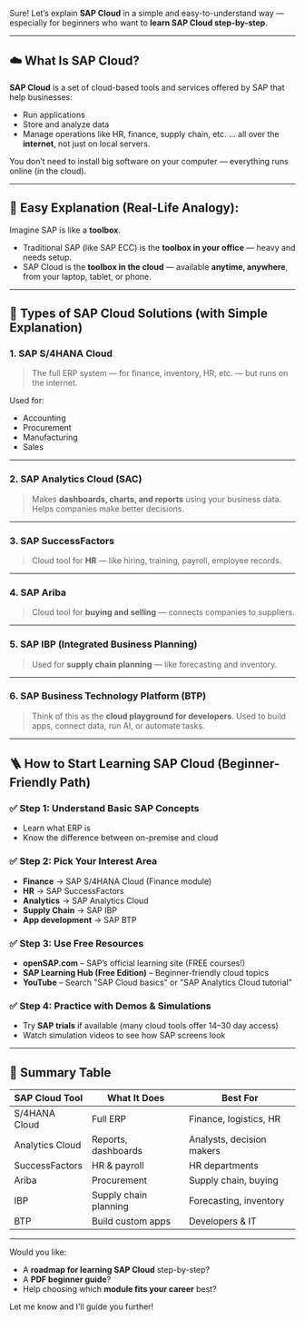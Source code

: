 Sure! Let’s explain **SAP Cloud** in a simple and easy-to-understand way — especially for beginners who want to **learn SAP Cloud step-by-step**.

---

## ☁️ **What Is SAP Cloud?**

**SAP Cloud** is a set of cloud-based tools and services offered by SAP that help businesses:

* Run applications
* Store and analyze data
* Manage operations like HR, finance, supply chain, etc.
  … all over the **internet**, not just on local servers.

You don’t need to install big software on your computer — everything runs online (in the cloud).

---

## 🧠 **Easy Explanation (Real-Life Analogy):**

Imagine SAP is like a **toolbox**.

* Traditional SAP (like SAP ECC) is the **toolbox in your office** — heavy and needs setup.
* SAP Cloud is the **toolbox in the cloud** — available **anytime, anywhere**, from your laptop, tablet, or phone.

---

## 🧩 **Types of SAP Cloud Solutions (with Simple Explanation)**

### 1. **SAP S/4HANA Cloud**

> The full ERP system — for finance, inventory, HR, etc. — but runs on the internet.

Used for:

* Accounting
* Procurement
* Manufacturing
* Sales

---

### 2. **SAP Analytics Cloud (SAC)**

> Makes **dashboards, charts, and reports** using your business data.
> Helps companies make better decisions.

---

### 3. **SAP SuccessFactors**

> Cloud tool for **HR** — like hiring, training, payroll, employee records.

---

### 4. **SAP Ariba**

> Cloud tool for **buying and selling** — connects companies to suppliers.

---

### 5. **SAP IBP (Integrated Business Planning)**

> Used for **supply chain planning** — like forecasting and inventory.

---

### 6. **SAP Business Technology Platform (BTP)**

> Think of this as the **cloud playground for developers**.
> Used to build apps, connect data, run AI, or automate tasks.

---

## 🪜 **How to Start Learning SAP Cloud (Beginner-Friendly Path)**

### ✅ Step 1: Understand Basic SAP Concepts

* Learn what ERP is
* Know the difference between on-premise and cloud

### ✅ Step 2: Pick Your Interest Area

* **Finance** → SAP S/4HANA Cloud (Finance module)
* **HR** → SAP SuccessFactors
* **Analytics** → SAP Analytics Cloud
* **Supply Chain** → SAP IBP
* **App development** → SAP BTP

### ✅ Step 3: Use Free Resources

* **openSAP.com** – SAP’s official learning site (FREE courses!)
* **SAP Learning Hub (Free Edition)** – Beginner-friendly cloud topics
* **YouTube** – Search "SAP Cloud basics" or "SAP Analytics Cloud tutorial"

### ✅ Step 4: Practice with Demos & Simulations

* Try **SAP trials** if available (many cloud tools offer 14–30 day access)
* Watch simulation videos to see how SAP screens look

---

## 📌 Summary Table

| SAP Cloud Tool  | What It Does          | Best For                  |
| --------------- | --------------------- | ------------------------- |
| S/4HANA Cloud   | Full ERP              | Finance, logistics, HR    |
| Analytics Cloud | Reports, dashboards   | Analysts, decision makers |
| SuccessFactors  | HR & payroll          | HR departments            |
| Ariba           | Procurement           | Supply chain, buying      |
| IBP             | Supply chain planning | Forecasting, inventory    |
| BTP             | Build custom apps     | Developers & IT           |

---

Would you like:

* A **roadmap for learning SAP Cloud** step-by-step?
* A **PDF beginner guide**?
* Help choosing which **module fits your career** best?

Let me know and I’ll guide you further!
